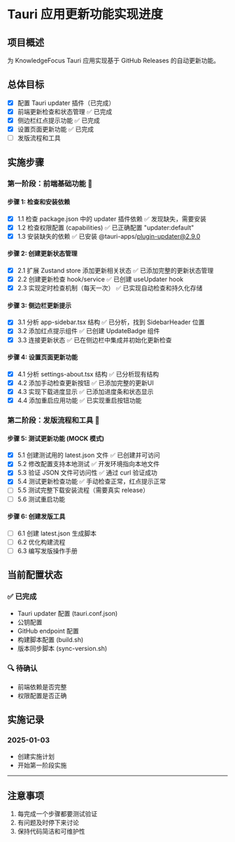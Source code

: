 # Tauri 应用更新功能实现进度

## 项目概述

为 KnowledgeFocus Tauri 应用实现基于 GitHub Releases 的自动更新功能。

## 总体目标

- [x] 配置 Tauri updater 插件（已完成）
- [x] 前端更新检查和状态管理 ✅ 已完成
- [x] 侧边栏红点提示功能 ✅ 已完成
- [x] 设置页面更新功能 ✅ 已完成
- [ ] 发版流程和工具

## 实施步骤

### 第一阶段：前端基础功能 🚧

#### 步骤 1: 检查和安装依赖

- [x] 1.1 检查 package.json 中的 updater 插件依赖 ✅ 发现缺失，需要安装
- [x] 1.2 检查权限配置 (capabilities) ✅ 已正确配置 "updater:default"
- [x] 1.3 安装缺失的依赖 ✅ 已安装 @tauri-apps/plugin-updater@2.9.0

#### 步骤 2: 创建更新状态管理

- [x] 2.1 扩展 Zustand store 添加更新相关状态 ✅ 已添加完整的更新状态管理
- [x] 2.2 创建更新检查 hook/service ✅ 已创建 useUpdater hook
- [x] 2.3 实现定时检查机制（每天一次） ✅ 已实现自动检查和持久化存储

#### 步骤 3: 侧边栏更新提示

- [x] 3.1 分析 app-sidebar.tsx 结构 ✅ 已分析，找到 SidebarHeader 位置
- [x] 3.2 添加红点提示组件 ✅ 已创建 UpdateBadge 组件
- [x] 3.3 连接更新状态 ✅ 已在侧边栏中集成并初始化更新检查

#### 步骤 4: 设置页面更新功能

- [x] 4.1 分析 settings-about.tsx 结构 ✅ 已分析现有结构
- [x] 4.2 添加手动检查更新按钮 ✅ 已添加完整的更新UI
- [x] 4.3 实现下载进度显示 ✅ 已添加进度条和状态显示
- [x] 4.4 添加重启应用功能 ✅ 已实现重启按钮功能

### 第二阶段：发版流程和工具 🚧

#### 步骤 5: 测试更新功能 (MOCK 模式)

- [x] 5.1 创建测试用的 latest.json 文件 ✅ 已创建并可访问
- [x] 5.2 修改配置支持本地测试 ✅ 开发环境指向本地文件
- [x] 5.3 验证 JSON 文件可访问性 ✅ 通过 curl 验证成功
- [x] 5.4 测试更新检查功能 ✅ 手动检查正常，红点提示正常
- [ ] 5.5 测试完整下载安装流程（需要真实 release）
- [ ] 5.6 测试重启功能

#### 步骤 6: 创建发版工具

- [ ] 6.1 创建 latest.json 生成脚本
- [ ] 6.2 优化构建流程
- [ ] 6.3 编写发版操作手册

## 当前配置状态

### ✅ 已完成

- Tauri updater 配置 (tauri.conf.json)
- 公钥配置
- GitHub endpoint 配置
- 构建脚本配置 (build.sh)
- 版本同步脚本 (sync-version.sh)

### 🔍 待确认

- 前端依赖是否完整
- 权限配置是否正确

## 实施记录

### 2025-01-03

- 创建实施计划
- 开始第一阶段实施

---

## 注意事项

1. 每完成一个步骤都要测试验证
2. 有问题及时停下来讨论
3. 保持代码简洁和可维护性
